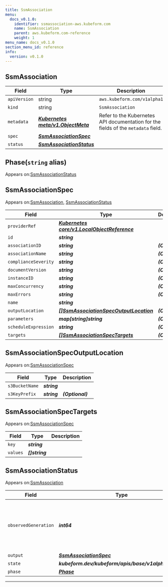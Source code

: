 ```yaml
---
title: SsmAssociation
menu:
  docs_v0.1.0:
    identifier: ssmassociation-aws.kubeform.com
    name: SsmAssociation
    parent: aws.kubeform.com-reference
    weight: 1
menu_name: docs_v0.1.0
section_menu_id: reference
info:
  version: v0.1.0
---
```


## SsmAssociation
| Field | Type | Description |
| ------ | ----- | ----------- |
| `apiVersion` | string | `aws.kubeform.com/v1alpha1` |
|    `kind` | string | `SsmAssociation` |
| `metadata` | ***[Kubernetes meta/v1.ObjectMeta](https://kubernetes.io/docs/reference/generated/kubernetes-api/v1.13/#objectmeta-v1-meta)***|Refer to the Kubernetes API documentation for the fields of the `metadata` field.|
| `spec` | ***[SsmAssociationSpec](#ssmassociationspec)***||
| `status` | ***[SsmAssociationStatus](#ssmassociationstatus)***||
## Phase(`string` alias)

Appears on:[SsmAssociationStatus](#ssmassociationstatus)

## SsmAssociationSpec

Appears on:[SsmAssociation](#ssmassociation), [SsmAssociationStatus](#ssmassociationstatus)

| Field | Type | Description |
| ------ | ----- | ----------- |
| `providerRef` | ***[Kubernetes core/v1.LocalObjectReference](https://kubernetes.io/docs/reference/generated/kubernetes-api/v1.13/#localobjectreference-v1-core)***||
| `id` | ***string***||
| `associationID` | ***string***| ***(Optional)*** |
| `associationName` | ***string***| ***(Optional)*** |
| `complianceSeverity` | ***string***| ***(Optional)*** |
| `documentVersion` | ***string***| ***(Optional)*** |
| `instanceID` | ***string***| ***(Optional)*** |
| `maxConcurrency` | ***string***| ***(Optional)*** |
| `maxErrors` | ***string***| ***(Optional)*** |
| `name` | ***string***||
| `outputLocation` | ***[[]SsmAssociationSpecOutputLocation](#ssmassociationspecoutputlocation)***| ***(Optional)*** |
| `parameters` | ***map[string]string***| ***(Optional)*** |
| `scheduleExpression` | ***string***| ***(Optional)*** |
| `targets` | ***[[]SsmAssociationSpecTargets](#ssmassociationspectargets)***| ***(Optional)*** |
## SsmAssociationSpecOutputLocation

Appears on:[SsmAssociationSpec](#ssmassociationspec)

| Field | Type | Description |
| ------ | ----- | ----------- |
| `s3BucketName` | ***string***||
| `s3KeyPrefix` | ***string***| ***(Optional)*** |
## SsmAssociationSpecTargets

Appears on:[SsmAssociationSpec](#ssmassociationspec)

| Field | Type | Description |
| ------ | ----- | ----------- |
| `key` | ***string***||
| `values` | ***[]string***||
## SsmAssociationStatus

Appears on:[SsmAssociation](#ssmassociation)

| Field | Type | Description |
| ------ | ----- | ----------- |
| `observedGeneration` | ***int64***| ***(Optional)*** Resource generation, which is updated on mutation by the API Server.|
| `output` | ***[SsmAssociationSpec](#ssmassociationspec)***| ***(Optional)*** |
| `state` | ***kubeform.dev/kubeform/apis/base/v1alpha1.State***| ***(Optional)*** |
| `phase` | ***[Phase](#phase)***| ***(Optional)*** |
---
